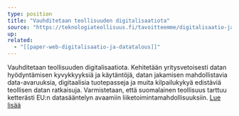 ```yaml
---
type: position
title: "Vauhditetaan teollisuuden digitalisaatiota"
source: "https://teknologiateollisuus.fi/tavoitteemme/digitalisaatio-ja-datatalous/"
up:
related:
  - "[[paper-web-digitalisaatio-ja-datatalous]]"
---
```


Vauhditetaan teollisuuden digitalisaatiota. Kehitetään yritysvetoisesti datan hyödyntämisen kyvykkyyksiä ja käytäntöjä, datan jakamisen mahdollistavia data-avaruuksia, digitaalisia tuotepasseja ja muita kilpailukykyä edistäviä teollisen datan ratkaisuja. Varmistetaan, että suomalainen teollisuus tarttuu ketterästi EU:n datasääntelyn avaamiin liiketoimintamahdollisuuksiin. [Lue lisää](https://teknologiateollisuus.fi/tavoitteemme/digitalisaatio-ja-datatalous/vauhditetaan-teollisuuden-digitalisaatiota/)

